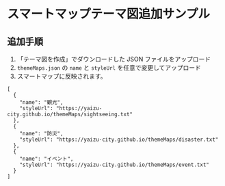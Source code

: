 # スマートマップテーマ図追加サンプル


## 追加手順

1. 「テーマ図を作成」でダウンロードした JSON ファイルをアップロード
2. `themeMaps.json` の `name` と `styleUrl` を任意で変更してアップロード
3. スマートマップに反映されます。

```
[
  {
    "name": "観光",
    "styleUrl": "https://yaizu-city.github.io/themeMaps/sightseeing.txt"
  },
  {
    "name": "防災",
    "styleUrl": "https://yaizu-city.github.io/themeMaps/disaster.txt"
  },
  {
    "name": "イベント",
    "styleUrl": "https://yaizu-city.github.io/themeMaps/event.txt"
  }
]
```
